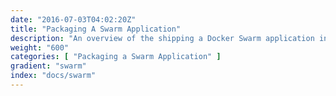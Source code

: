 ```yaml
---
date: "2016-07-03T04:02:20Z"
title: "Packaging A Swarm Application"
description: "An overview of the shipping a Docker Swarm application in Replicated"
weight: "600"
categories: [ "Packaging a Swarm Application" ]
gradient: "swarm"
index: "docs/swarm"
---
```


